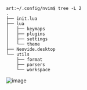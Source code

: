 ```
art:~/.config/nvim$ tree -L 2
.
├── init.lua
├── lua
│   ├── keymaps
│   ├── plugins
│   ├── settings
│   └── theme
├── Neovide.desktop
└── utils
    ├── format
    ├── parsers
    └── workspace
```

![image](https://github.com/artromone/nvim-config/assets/117440530/aa28da6a-51a7-4a45-b12c-1a4a7b8e32ff)
